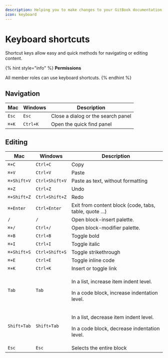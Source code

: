```yaml
---
description: Helping you to make changes to your GitBook documentation even faster!
icon: keyboard
---
```


# Keyboard shortcuts

Shortcut keys allow easy and quick methods for navigating or editing content.

{% hint style="info" %}
**Permissions**

All member roles can use keyboard shortcuts.
{% endhint %}

## Navigation

| Mac   | Windows  | Description                        |
| ----- | -------- | ---------------------------------- |
| `Esc` | `Esc`    | Close a dialog or the search panel |
| `⌘+K` | `Ctrl+K` | Open the quick find panel          |

## Editing <a href="#editing" id="editing"></a>

| Mac         | Windows        | Description                                                                                      |
| ----------- | -------------- | ------------------------------------------------------------------------------------------------ |
| `⌘+C`       | `Ctrl+C`       | Copy                                                                                             |
| `⌘+V`       | `Ctrl+V`       | Paste                                                                                            |
| `⌘+Shift+V` | `Ctrl+Shift+V` | Paste as text, without formatting                                                                |
| `⌘+Z`       | `Ctrl+Z`       | Undo                                                                                             |
| `⌘+Shift+Z` | `Ctrl+Shift+Z` | Redo                                                                                             |
| `⌘+Enter`   | `Ctrl+Enter`   | Exit from content block (code, tabs, table, quote ...)                                           |
| `/`         | `/`            | Open block-insert palette.                                                                       |
| `⌘+/`       | `Ctrl+/`       | Open block-modifier palette.                                                                     |
| `⌘+B`       | `Ctrl+B`       | Toggle bold                                                                                      |
| `⌘+I`       | `Ctrl+I`       | Toggle italic                                                                                    |
| `⌘+Shift+S` | `Ctrl+Shift+S` | Toggle strikethrough                                                                             |
| `⌘+E`       | `Ctrl+E`       | Toggle inline code                                                                               |
| `⌘+K`       | `Ctrl+K`       | Insert or toggle link                                                                            |
| `Tab`       | `Tab`          | <p>In a list, increase item indent level.</p><p>In a code block, increase indentation level.</p> |
| `Shift+Tab` | `Shift+Tab`    | <p>In a list, decrease item indent level.</p><p>In a code block, decrease indentation level.</p> |
| `Esc`       | `Esc`          | Selects the entire block                                                                         |
